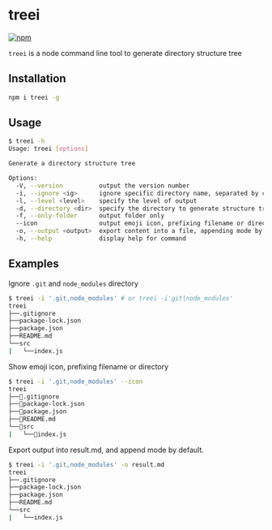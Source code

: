 # treei

[![npm](https://img.shields.io/npm/v/treei)](https://www.npmjs.com/package/treei)

`treei` is a node command line tool to generate directory structure tree

## Installation

```bash
npm i treei -g
```

## Usage

```bash
$ treei -h
Usage: treei [options]

Generate a directory structure tree

Options:
  -V, --version          output the version number
  -i, --ignore <ig>      ignore specific directory name, separated by comma or '|'  
  -l, --level <level>    specify the level of output
  -d, --directory <dir>  specify the directory to generate structure tree
  -f, --only-folder      output folder only
  --icon                 output emoji icon, prefixing filename or directory
  -o, --output <output>  export content into a file, appending mode by default      
  -h, --help             display help for command
```

## Examples

Ignore `.git` and `node_modules` directory

```bash
$ treei -i '.git,node_modules' # or treei -i'git|node_modules'
treei
├──.gitignore
├──package-lock.json
├──package.json
├──README.md
└──src
|   └──index.js
```

Show emoji icon, prefixing filename or directory

```bash
$ treei -i '.git,node_modules' --icon
treei
├──📄.gitignore
├──📄package-lock.json
├──📄package.json
├──📄README.md
└──📁src
|   └──📄index.js
```

Export output into result.md, and append mode by default.

```bash
$ treei -i '.git,node_modules' -o result.md
treei
├──.gitignore
├──package-lock.json
├──package.json
├──README.md
└──src
|   └──index.js
```
